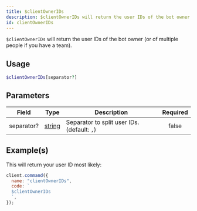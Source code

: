 ```yaml
---
title: $clientOwnerIDs
description: $clientOwnerIDs will return the user IDs of the bot owner (or of multiple people if you have a team).
id: clientOwnerIDs
---
```


`$clientOwnerIDs` will return the user IDs of the bot owner (or of multiple people if you have a team).

## Usage

```php
$clientOwnerIDs[separator?]
```

## Parameters

| Field      | Type                                                                                              | Description                                 | Required |
| ---------- | ------------------------------------------------------------------------------------------------- | ------------------------------------------- | :------: |
| separator? | [string](https://developer.mozilla.org/en-US/docs/Web/JavaScript/Reference/Global_Objects/String) | Separator to split user IDs. (default: `,`) |  false   |

## Example(s)

This will return your user ID most likely:

```javascript
client.command({
  name: "clientOwnerIDs",
  code: `
  $clientOwnerIDs
  `,
});
```
